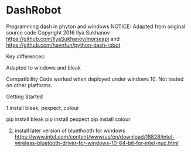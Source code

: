 # DashRobot
 Programming dash in phyton and windows 
NOTICE:
Adapted from original source code Copyright 2016 Ilya Sukhanov https://github.com/IlyaSukhanov/morseapi and https://github.com/havnfun/python-dash-robot

Key differences:

Adapted to windows and bleak 

Compatibility
Code worked when deployed under windows 10. Not tested on other platforms.

Getting Started

1.install bleak, pexpect, colour

pip install bleak
pip install pexpect
pip install colour 


2. install later version of bluethooth for windows 
https://www.intel.com/content/www/us/en/download/18828/intel-wireless-bluetooth-driver-for-windows-10-64-bit-for-intel-nuc.html


